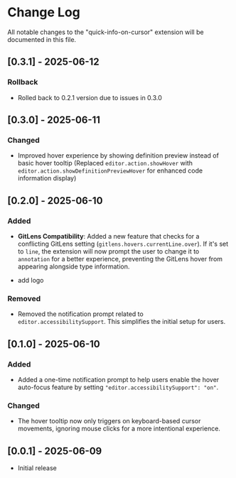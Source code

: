 # Change Log

All notable changes to the "quick-info-on-cursor" extension will be documented in this file.

## [0.3.1] - 2025-06-12

### Rollback

- Rolled back to 0.2.1 version due to issues in 0.3.0

## [0.3.0] - 2025-06-11

### Changed

- Improved hover experience by showing definition preview instead of basic hover tooltip
  (Replaced `editor.action.showHover` with `editor.action.showDefinitionPreviewHover` for enhanced code information display)

## [0.2.0] - 2025-06-10

### Added

- **GitLens Compatibility**: Added a new feature that checks for a conflicting GitLens setting (`gitlens.hovers.currentLine.over`). If it's set to `line`, the extension will now prompt the user to change it to `annotation` for a better experience, preventing the GitLens hover from appearing alongside type information.

- add logo

### Removed

- Removed the notification prompt related to `editor.accessibilitySupport`. This simplifies the initial setup for users.

## [0.1.0] - 2025-06-10

### Added

- Added a one-time notification prompt to help users enable the hover auto-focus feature by setting `"editor.accessibilitySupport": "on"`.

### Changed

- The hover tooltip now only triggers on keyboard-based cursor movements, ignoring mouse clicks for a more intentional experience.

## [0.0.1] - 2025-06-09

- Initial release
